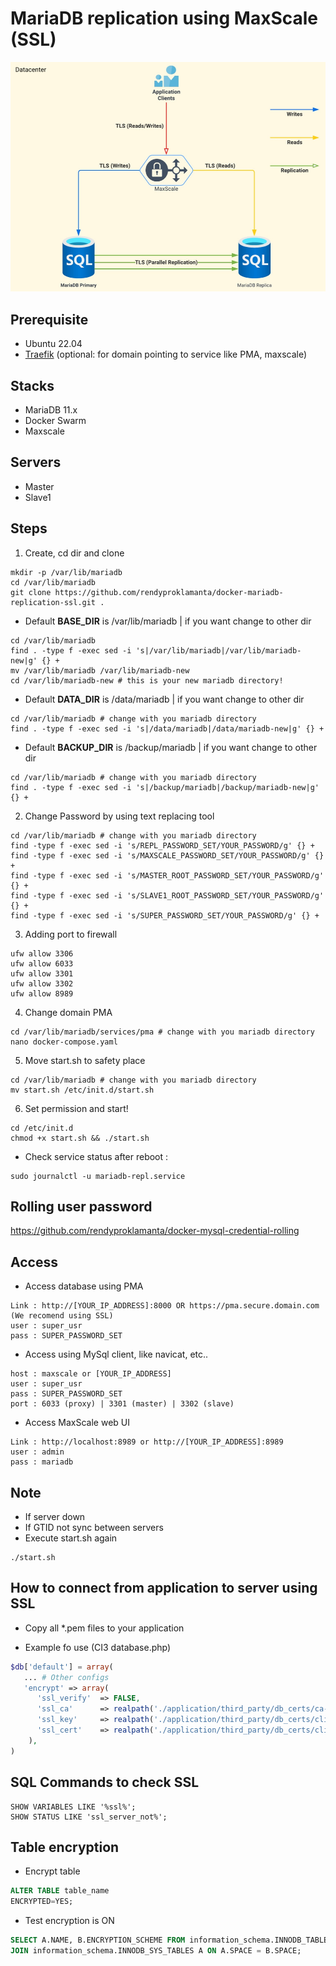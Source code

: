 # MariaDB replication using MaxScale (SSL)

![img](tls-mariadb-maxscale.jpg)

## Prerequisite

- Ubuntu 22.04
- [Traefik](https://github.com/rendyproklamanta/docker-swarm-traefik) (optional: for domain pointing to service like PMA, maxscale)

## Stacks

- MariaDB 11.x
- Docker Swarm
- Maxscale

## Servers

- Master
- Slave1

## Steps

1. Create, cd dir and clone

```shell
mkdir -p /var/lib/mariadb
cd /var/lib/mariadb
git clone https://github.com/rendyproklamanta/docker-mariadb-replication-ssl.git .
```

- Default **BASE_DIR** is /var/lib/mariadb | if you want change to other dir

```shell
cd /var/lib/mariadb
find . -type f -exec sed -i 's|/var/lib/mariadb|/var/lib/mariadb-new|g' {} +
mv /var/lib/mariadb /var/lib/mariadb-new
cd /var/lib/mariadb-new # this is your new mariadb directory!
```

- Default **DATA_DIR** is /data/mariadb | if you want change to other dir

```shell
cd /var/lib/mariadb # change with you mariadb directory
find . -type f -exec sed -i 's|/data/mariadb|/data/mariadb-new|g' {} +
```

- Default **BACKUP_DIR** is /backup/mariadb | if you want change to other dir

```shell
cd /var/lib/mariadb # change with you mariadb directory
find . -type f -exec sed -i 's|/backup/mariadb|/backup/mariadb-new|g' {} +
```

2. Change Password by using text replacing tool

```shell
cd /var/lib/mariadb # change with you mariadb directory
find -type f -exec sed -i 's/REPL_PASSWORD_SET/YOUR_PASSWORD/g' {} +
find -type f -exec sed -i 's/MAXSCALE_PASSWORD_SET/YOUR_PASSWORD/g' {} +
find -type f -exec sed -i 's/MASTER_ROOT_PASSWORD_SET/YOUR_PASSWORD/g' {} +
find -type f -exec sed -i 's/SLAVE1_ROOT_PASSWORD_SET/YOUR_PASSWORD/g' {} +
find -type f -exec sed -i 's/SUPER_PASSWORD_SET/YOUR_PASSWORD/g' {} +
```

3. Adding port to firewall

```shell
ufw allow 3306
ufw allow 6033
ufw allow 3301
ufw allow 3302
ufw allow 8989
```

4. Change domain PMA

```shell
cd /var/lib/mariadb/services/pma # change with you mariadb directory
nano docker-compose.yaml
```

5. Move start.sh to safety place

```shell
cd /var/lib/mariadb # change with you mariadb directory
mv start.sh /etc/init.d/start.sh
```

6. Set permission and start!

```shell
cd /etc/init.d
chmod +x start.sh && ./start.sh
```

- Check service status after reboot :

```shell
sudo journalctl -u mariadb-repl.service
```

## Rolling user password

<https://github.com/rendyproklamanta/docker-mysql-credential-rolling>

## Access

- Access database using PMA

```shell
Link : http://[YOUR_IP_ADDRESS]:8000 OR https://pma.secure.domain.com (We recomend using SSL)
user : super_usr
pass : SUPER_PASSWORD_SET
```

- Access using MySql client, like navicat, etc..

```shell
host : maxscale or [YOUR_IP_ADDRESS]
user : super_usr
pass : SUPER_PASSWORD_SET
port : 6033 (proxy) | 3301 (master) | 3302 (slave)
```

- Access MaxScale web UI

```shell
Link : http://localhost:8989 or http://[YOUR_IP_ADDRESS]:8989
user : admin
pass : mariadb
```

## Note

- If server down
- If GTID not sync between servers
- Execute start.sh again

```shell
./start.sh
```

## How to connect from application to server using SSL

- Copy all *.pem files to your application

- Example fo use (CI3 database.php)

```php
$db['default'] = array(
   ... # Other configs
   'encrypt' => array(
      'ssl_verify'  => FALSE,
      'ssl_ca'      => realpath('./application/third_party/db_certs/ca-cert.pem'),
      'ssl_key'     => realpath('./application/third_party/db_certs/client-key.pem'),
      'ssl_cert'    => realpath('./application/third_party/db_certs/client-cert.pem'),
    ),
)
```

## SQL Commands to check SSL

```shell
SHOW VARIABLES LIKE '%ssl%';
SHOW STATUS LIKE 'ssl_server_not%';
```

## Table encryption

- Encrypt table

```sql
ALTER TABLE table_name
ENCRYPTED=YES;
```

- Test encryption is ON

```sql
SELECT A.NAME, B.ENCRYPTION_SCHEME FROM information_schema.INNODB_TABLESPACES_ENCRYPTION B 
JOIN information_schema.INNODB_SYS_TABLES A ON A.SPACE = B.SPACE;
```

